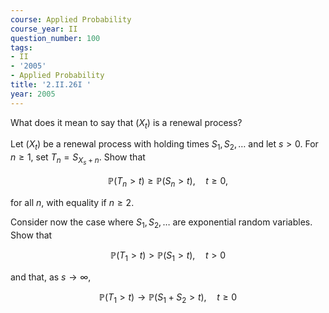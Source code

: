 ```yaml
---
course: Applied Probability
course_year: II
question_number: 100
tags:
- II
- '2005'
- Applied Probability
title: '2.II.26I '
year: 2005
---
```



What does it mean to say that $\left(X_{t}\right)$ is a renewal process?

Let $\left(X_{t}\right)$ be a renewal process with holding times $S_{1}, S_{2}, \ldots$ and let $s>0$. For $n \geqslant 1$, set $T_{n}=S_{X_{s}+n}$. Show that

$$\mathbb{P}\left(T_{n}>t\right) \geqslant \mathbb{P}\left(S_{n}>t\right), \quad t \geqslant 0,$$

for all $n$, with equality if $n \geqslant 2$.

Consider now the case where $S_{1}, S_{2}, \ldots$ are exponential random variables. Show that

$$\mathbb{P}\left(T_{1}>t\right)>\mathbb{P}\left(S_{1}>t\right), \quad t>0$$

and that, as $s \rightarrow \infty$,

$$\mathbb{P}\left(T_{1}>t\right) \rightarrow \mathbb{P}\left(S_{1}+S_{2}>t\right), \quad t \geqslant 0$$